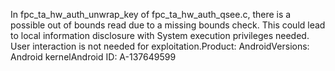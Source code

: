 In fpc_ta_hw_auth_unwrap_key of fpc_ta_hw_auth_qsee.c, there is a possible out of bounds read due to a missing bounds check. This could lead to local information disclosure with System execution privileges needed. User interaction is not needed for exploitation.Product: AndroidVersions: Android kernelAndroid ID: A-137649599